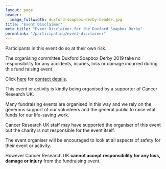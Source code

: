 ```yaml
---
layout: page
header:
  image_fullwidth: duxford-soapbox-derby-header.jpg
title: "Event Disclaimer"
meta_title: "Event Disclaimer for the Duxford Soapbox Derby"
permalink: "/participating/event-disclaimer"
---
```


Participants in this event do so at their own risk.

The organising committee Duxford Soapbox Derby 2019 take no responsibility for any accidents, injuries, loss or damage incurred during this fund raising event.

Click [here][1] for [contact details][1].

This event or activity is kindly being organised by a supporter of Cancer Research UK.

Many fundraising events are organised in this way and we rely on the generous support of our volunteers and the general public to raise vital funds for our life-saving work.

Cancer Research UK staff may have supported the organiser of this event but the charity is not responsible for the event itself.

The event organiser will be encouraged to look at all aspects of safety for their event or activity.

However Cancer Research UK __cannot accept responsibility for any loss, damage or injury__ from the fundraising event.

[1]: /contact